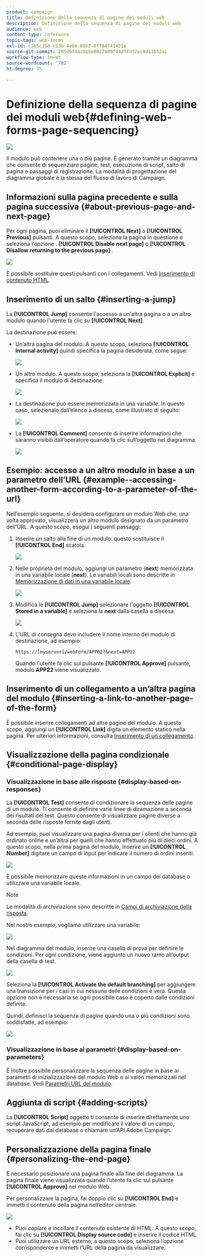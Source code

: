```yaml
---
product: campaign
title: Definizione della sequenza di pagine dei moduli web
description: Definizione della sequenza di pagine dei moduli web
audience: web
content-type: reference
topic-tags: web-forms
exl-id: c5b5c398-c13b-4ebe-88b2-8ff84741422e
source-git-commit: 20509f44c5b8e0827a09f44dffdf2ec9d11652a1
workflow-type: tm+mt
source-wordcount: '702'
ht-degree: 3%

---
```


# Definizione della sequenza di pagine dei moduli web{#defining-web-forms-page-sequencing}

![](../../assets/common.svg)

Il modulo può contenere una o più pagine. È generato tramite un diagramma che consente di sequenziare pagine, test, esecuzione di script, salto di pagina e passaggi di registrazione. La modalità di progettazione del diagramma globale è la stessa del flusso di lavoro di Campaign.

## Informazioni sulla pagina precedente e sulla pagina successiva {#about-previous-page-and-next-page}

Per ogni pagina, puoi eliminare il **[!UICONTROL Next]** o **[!UICONTROL Previous]** pulsanti. A questo scopo, seleziona la pagina in questione e seleziona l’opzione . **[!UICONTROL Disable next page]** o **[!UICONTROL Disallow returning to the previous page]** .

![](assets/s_ncs_admin_survey_no_next_page.png)

È possibile sostituire questi pulsanti con i collegamenti. Vedi [Inserimento di contenuto HTML](static-elements-in-a-web-form.md#inserting-html-content).

## Inserimento di un salto {#inserting-a-jump}

La **[!UICONTROL Jump]** consente l&#39;accesso a un&#39;altra pagina o a un altro modulo quando l&#39;utente fa clic su **[!UICONTROL Next]**.

La destinazione può essere:

* Un’altra pagina del modulo. A questo scopo, seleziona **[!UICONTROL Internal activity]** quindi specifica la pagina desiderata, come segue:

   ![](assets/s_ncs_admin_jump_param1.png)

* Un altro modulo. A questo scopo, seleziona la **[!UICONTROL Explicit]** e specifica il modulo di destinazione.

   ![](assets/s_ncs_admin_jump_param2.png)

* La destinazione può essere memorizzata in una variabile. In questo caso, selezionalo dall’elenco a discesa, come illustrato di seguito:

   ![](assets/s_ncs_admin_jump_param3.png)

* La **[!UICONTROL Comment]** consente di inserire informazioni che saranno visibili dall’operatore quando fa clic sull’oggetto nel diagramma.

   ![](assets/s_ncs_admin_survey_jump_comment.png)

## Esempio: accesso a un altro modulo in base a un parametro dell’URL {#example--accessing-another-form-according-to-a-parameter-of-the-url}

Nell’esempio seguente, si desidera configurare un modulo Web che, una volta approvato, visualizzerà un altro modulo designato da un parametro dell’URL. A questo scopo, esegui i seguenti passaggi:

1. Inserire un salto alla fine di un modulo: questo sostituisce il **[!UICONTROL End]** scatola.

   ![](assets/s_ncs_admin_survey_jump_sample1.png)

1. Nelle proprietà del modulo, aggiungi un parametro (**next**) memorizzata in una variabile locale (**next**). Le variabili locali sono descritte in [Memorizzazione di dati in una variabile locale](web-forms-answers.md#storing-data-in-a-local-variable).

   ![](assets/s_ncs_admin_survey_jump_sample2.png)

1. Modifica le **[!UICONTROL Jump]** selezionare l&#39;oggetto **[!UICONTROL Stored in a variable]** e seleziona la **next** dalla casella a discesa.

   ![](assets/s_ncs_admin_survey_jump_sample3.png)

1. L’URL di consegna deve includere il nome interno del modulo di destinazione, ad esempio:

   ```
   https://[myserver]/webForm/APP62?&next=APP22
   ```

   Quando l&#39;utente fa clic sul pulsante **[!UICONTROL Approve]** pulsante, modulo **APP22** viene visualizzato.

## Inserimento di un collegamento a un’altra pagina del modulo {#inserting-a-link-to-another-page-of-the-form}

È possibile inserire collegamenti ad altre pagine del modulo. A questo scopo, aggiungi un **[!UICONTROL Link]** digita un elemento statico nella pagina. Per ulteriori informazioni, consulta [Inserimento di un collegamento](static-elements-in-a-web-form.md#inserting-a-link).

## Visualizzazione della pagina condizionale {#conditional-page-display}

### Visualizzazione in base alle risposte {#display-based-on-responses}

La **[!UICONTROL Test]** consente di condizionare la sequenza delle pagine di un modulo. Ti consente di definire varie linee di diramazione a seconda dei risultati del test. Questo consente di visualizzare pagine diverse a seconda delle risposte fornite dagli utenti.

Ad esempio, puoi visualizzare una pagina diversa per i clienti che hanno già ordinato online e un’altra per quelli che hanno effettuato più di dieci ordini. A questo scopo, nella prima pagina del modulo, inserire un **[!UICONTROL Number]** digitare un campo di input per indicare il numero di ordini inseriti.

![](assets/s_ncs_admin_survey_test_ex0.png)

È possibile memorizzare queste informazioni in un campo del database o utilizzare una variabile locale.

>[!NOTE]
>
>Le modalità di archiviazione sono descritte in [Campi di archiviazione della risposta](web-forms-answers.md#response-storage-fields).

Nel nostro esempio, vogliamo utilizzare una variabile:

![](assets/s_ncs_admin_survey_test_ex1.png)

Nel diagramma del modulo, inserire una casella di prova per definire le condizioni. Per ogni condizione, viene aggiunto un nuovo ramo all’output della casella di test.

![](assets/s_ncs_admin_survey_test_ex2.png)

Seleziona la **[!UICONTROL Activate the default branching]** per aggiungere una transizione per i casi in cui nessuna delle condizioni è vera. Questa opzione non è necessaria se ogni possibile caso è coperto dalle condizioni definite.

Quindi, definisci la sequenza di pagine quando una o più condizioni sono soddisfatte, ad esempio:

![](assets/s_ncs_admin_survey_test_ex3.png)

### Visualizzazione in base ai parametri {#display-based-on-parameters}

È inoltre possibile personalizzare la sequenza delle pagine in base ai parametri di inizializzazione del modulo Web o ai valori memorizzati nel database. Vedi [Parametri URL del modulo](defining-web-forms-properties.md#form-url-parameters).

## Aggiunta di script {#adding-scripts}

La **[!UICONTROL Script]** oggetto ti consente di inserire direttamente uno script JavaScript, ad esempio per modificare il valore di un campo, recuperare dati dal database o chiamare un’API Adobe Campaign.

## Personalizzazione della pagina finale {#personalizing-the-end-page}

È necessario posizionare una pagina finale alla fine del diagramma. La pagina finale viene visualizzata quando l’utente fa clic sul pulsante **[!UICONTROL Approve]** nel modulo Web.

Per personalizzare la pagina, fai doppio clic su **[!UICONTROL End]** e immetti il contenuto della pagina nell’editor centrale.

![](assets/s_ncs_admin_survey_end_page_edit.png)

* Puoi copiare e incollare il contenuto esistente di HTML. A questo scopo, fai clic su **[!UICONTROL Display source code]** e inserire il codice HTML.
* Puoi utilizzare un URL esterno; a questo scopo, seleziona l’opzione corrispondente e immetti l’URL della pagina da visualizzare.
